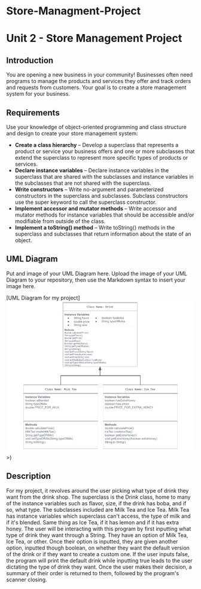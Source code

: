 # Store-Managment-Project

# Unit 2 - Store Management Project

## Introduction

You are opening a new business in your community! Businesses often need programs to manage the products and services they offer and track orders and requests from customers. Your goal is to create a store management system for your business.

## Requirements

Use your knowledge of object-oriented programming and class structure and design to create your store management system:
- **Create a class hierarchy** – Develop a superclass that represents a product or service your business offers and one or more subclasses that extend the superclass to represent more specific types of products or services.
- **Declare instance variables** – Declare instance variables in the superclass that are shared with the subclasses and instance variables in the subclasses that are not shared with the superclass.
- **Write constructors** – Write no-argument and parameterized constructors in the superclass and subclasses. Subclass constructors use the super keyword to call the superclass constructor.
- **Implement accessor and mutator methods** – Write accessor and mutator methods for instance variables that should be accessible and/or modifiable from outside of the class.
- **Implement a toString() method** – Write toString() methods in the superclass and subclasses that return information about the state of an object.

## UML Diagram

Put and image of your UML Diagram here. Upload the image of your UML Diagram to your repository, then use the Markdown syntax to insert your image here.

[UML Diagram for my project]
![alt text](<Copy of UML Diagram.png>)>)

## Description

For my project, it revolves around the user picking what type of drink they want from the drink shop. The superclass is the Drink class, home to many of the instance variables such as flavor, size, if the drink has boba, and if so, what type. The subclasses included are Milk Tea and Ice Tea. Milk Tea has instance variables which superclass can't access, the type of milk and if it's blended. Same thing as Ice Tea, if it has lemon and if it has extra honey. The user will be interacting with this program by first inputting what type of drink they want through a String. They have an option of Milk Tea, Ice Tea, or other. Once their option is inputted, they are given another option, inputted though boolean, on whether they want the default version of the drink or if they want to create a custom one. If the user inputs false, the program will print the default drink while inputting true leads to the user dictating the type of drink they want. Once the user makes their decision, a summary of their order is returned to them, followed by the program's scanner closing.